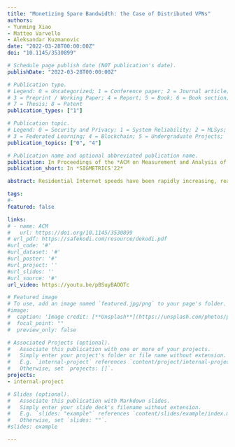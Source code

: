 ```yaml
---
title: "Monetizing Spare Bandwidth: the Case of Distributed VPNs"
authors:
- Yunming Xiao
- Matteo Varvello
- Aleksandar Kuzmanovic
date: "2022-03-28T00:00:00Z"
doi: "10.1145/3530899"

# Schedule page publish date (NOT publication's date).
publishDate: "2022-03-28T00:00:00Z"

# Publication type.
# Legend: 0 = Uncategorized; 1 = Conference paper; 2 = Journal article;
# 3 = Preprint / Working Paper; 4 = Report; 5 = Book; 6 = Book section;
# 7 = Thesis; 8 = Patent
publication_types: ["1"]

# Publication topic.
# Legend: 0 = Security and Privacy; 1 = System Reliability; 2 = MLSys; 
# 3 = Federated Learning; 4 = Blockchain; 5 = Undergraduate Projects;  6 = Uncategorized; 
publication_topics: ["0", "4"]

# Publication name and optional abbreviated publication name.
publication: In Proceedings of the *ACM on Measurement and Analysis of Computing Systems* 
publication_short: In *SIGMETRICS'22*

abstract: Residential Internet speeds have been rapidly increasing, reaching averages of ∼100 Mbps in most developed countries. Several studies have shown that users have way more bandwidth than they need, only using about 20-30% on a regular day. Several systems exploit this trend by enabling users to monetize their spare bandwidth, e.g., by sharing their WiFi connection or by participating in distributed proxy or VPN (dVPN) services. Despite the proliferation of such systems, little is known on how such marketplaces operate, what are the key factors that determine the price of the spare bandwidth, and how such prices differ worldwide. In this work, we shed some light on this topic using dVPNs as a use-case. We start by formalizing the problem of bandwidth monetization as an optimization between a buyer’s cost and seller’s income. Next, we explore three popular dVPNs (Mysterium, Sentinel, and Tachyon) using both active and passive measurements. We find that dVPNs have a large and growing footprint, and offer comparable performance to their centralized counterpart. We identify Mysterium (in the US) as the most concrete realization of a bandwidth marketplace, for which we derive a value of spare Internet bandwidth ranging between 11 and 14 cents per GB. We also show that both buyers and sellers utilize ad-hoc “rules-of-thumb” when choosing their prices, which results in a sub-optimal marketplace. By applying our optimization, a seller’s income can be tripled by setting a price lower than the default one which allows to attract more buyers. These observations motivate us to create RING, a first and concrete system which helps sellers to automatically adjust their prices and traffic volumes across multiple marketplaces. 

tags:
#- 
featured: false

links:
# - name: ACM
#   url: https://doi.org/10.1145/3530899
# url_pdf: https://safekodi.com/resource/dekodi.pdf
#url_code: '#'
#url_dataset: '#'
#url_poster: '#'
#url_project: ''
#url_slides: ''
#url_source: '#'
url_video: https://youtu.be/pBSuyBAOOTc

# Featured image
# To use, add an image named `featured.jpg/png` to your page's folder. 
#image:
#  caption: 'Image credit: [**Unsplash**](https://unsplash.com/photos/pLCdAaMFLTE)'
#  focal_point: ""
#  preview_only: false

# Associated Projects (optional).
#   Associate this publication with one or more of your projects.
#   Simply enter your project's folder or file name without extension.
#   E.g. `internal-project` references `content/project/internal-project/index.md`.
#   Otherwise, set `projects: []`.
projects:
- internal-project

# Slides (optional).
#   Associate this publication with Markdown slides.
#   Simply enter your slide deck's filename without extension.
#   E.g. `slides: "example"` references `content/slides/example/index.md`.
#   Otherwise, set `slides: ""`.
#slides: example

---
```

